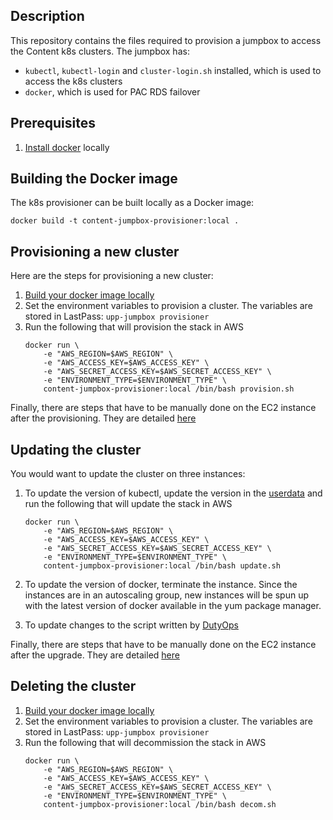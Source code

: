 ## Description
This repository contains the files required to provision a jumpbox to access the Content k8s clusters. The jumpbox has:
* `kubectl`, `kubectl-login` and `cluster-login.sh` installed, which is used to access the k8s clusters
* `docker`, which is used for PAC RDS failover

## Prerequisites
1. [Install docker](https://docs.docker.com/engine/installation/) locally

## Building the Docker image
The k8s provisioner can be built locally as a Docker image:

```
docker build -t content-jumpbox-provisioner:local .
```

##  Provisioning a new cluster

Here are the steps for provisioning a new cluster:

1. [Build your docker image locally](#building-the-docker-image)
1. Set the environment variables to provision a cluster. The variables are stored in LastPass: `upp-jumpbox provisioner`
1. Run the following that will provision the stack in AWS 
    ```
    docker run \
        -e "AWS_REGION=$AWS_REGION" \
        -e "AWS_ACCESS_KEY=$AWS_ACCESS_KEY" \
        -e "AWS_SECRET_ACCESS_KEY=$AWS_SECRET_ACCESS_KEY" \
        -e "ENVIRONMENT_TYPE=$ENVIRONMENT_TYPE" \
        content-jumpbox-provisioner:local /bin/bash provision.sh
    ```    

Finally, there are steps that have to be manually done on the EC2 instance after the provisioning. They are detailed [here](README-manual_steps.md)

## Updating the cluster

You would want to update the cluster on three instances:

1. To update the version of kubectl, update the version in the [userdata](cloudformation/stack.yml) and run the following that will update the stack in AWS
    ```
    docker run \
        -e "AWS_REGION=$AWS_REGION" \
        -e "AWS_ACCESS_KEY=$AWS_ACCESS_KEY" \
        -e "AWS_SECRET_ACCESS_KEY=$AWS_SECRET_ACCESS_KEY" \
        -e "ENVIRONMENT_TYPE=$ENVIRONMENT_TYPE" \
        content-jumpbox-provisioner:local /bin/bash update.sh
    ```   
1. To update the version of docker, terminate the instance. Since the instances are in an autoscaling group, new instances will be spun up with the latest version of docker available in the yum package manager.

1. To update changes to the script written by [DutyOps](https://github.com/Financial-Times/upp-dutyops-scripts)

Finally, there are steps that have to be manually done on the EC2 instance after the upgrade. They are detailed [here](README-manual_steps.md)

## Deleting the cluster

1. [Build your docker image locally](#building-the-docker-image)
1. Set the environment variables to provision a cluster. The variables are stored in LastPass: `upp-jumpbox provisioner`
1. Run the following that will decommission the stack in AWS 
    ```
    docker run \
        -e "AWS_REGION=$AWS_REGION" \
        -e "AWS_ACCESS_KEY=$AWS_ACCESS_KEY" \
        -e "AWS_SECRET_ACCESS_KEY=$AWS_SECRET_ACCESS_KEY" \
        -e "ENVIRONMENT_TYPE=$ENVIRONMENT_TYPE" \
        content-jumpbox-provisioner:local /bin/bash decom.sh
    ```  
